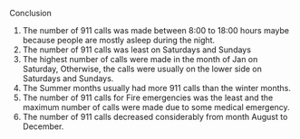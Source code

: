 Conclusion

1. The number of 911 calls was made between 8:00 to 18:00 hours maybe because people are mostly asleep during the night.
2. The number of 911 calls was least on Saturdays and Sundays
3. The highest number of calls were made in the month of Jan on Saturday, Otherwise, the calls were usually on the lower side on Saturdays and Sundays.
4. The Summer months usually had more 911 calls than the winter months.
5. The number of 911 calls for Fire emergencies was the least and the maximum number of calls were made due to some medical emergency.
6. The number of 911 calls decreased considerably from month August to December.
